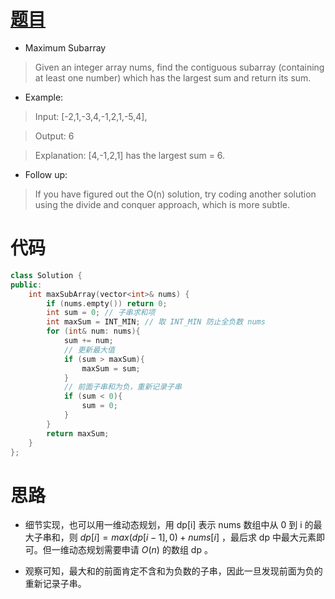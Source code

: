 # [题目](https://leetcode.com/problems/maximum-subarray/)

* Maximum Subarray

> Given an integer array nums, find the contiguous subarray (containing at least one number) which has the largest sum and return its sum.

* Example:

> Input: [-2,1,-3,4,-1,2,1,-5,4],

> Output: 6

> Explanation: [4,-1,2,1] has the largest sum = 6.

* Follow up:

> If you have figured out the O(n) solution, try coding another solution using the divide and conquer approach, which is more subtle.

# 代码

```cpp
class Solution {
public:
    int maxSubArray(vector<int>& nums) {
        if (nums.empty()) return 0;
        int sum = 0; // 子串求和项
        int maxSum = INT_MIN; // 取 INT_MIN 防止全负数 nums
        for (int& num: nums){
            sum += num;
            // 更新最大值
            if (sum > maxSum){
                maxSum = sum;
            }
            // 前面子串和为负，重新记录子串
            if (sum < 0){
                sum = 0;
            }
        }
        return maxSum;
    }
};
```

# 思路

* 细节实现，也可以用一维动态规划，用 dp[i] 表示 nums 数组中从 0 到 i 的最大子串和，则
  $dp[i] = max(dp[i - 1], 0) + nums[i]$ ，最后求 dp 中最大元素即可。但一维动态规划需要申请 $O(n)$ 的数组 dp 。
  
* 观察可知，最大和的前面肯定不含和为负数的子串，因此一旦发现前面为负的重新记录子串。